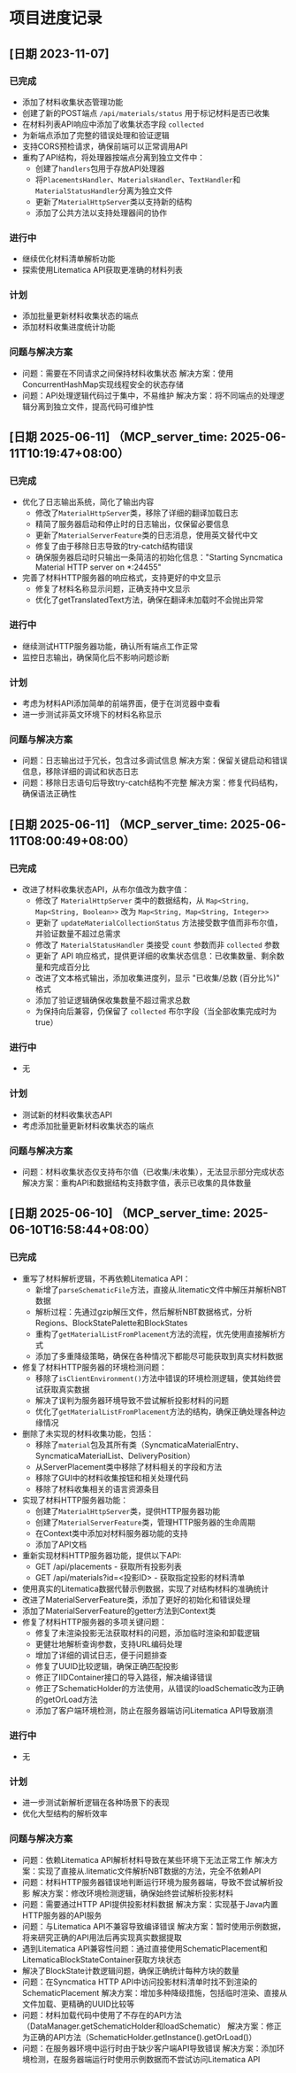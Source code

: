 # 项目进度记录

## [日期 2023-11-07]

### 已完成
- 添加了材料收集状态管理功能
- 创建了新的POST端点 `/api/materials/status` 用于标记材料是否已收集
- 在材料列表API响应中添加了收集状态字段 `collected`
- 为新端点添加了完整的错误处理和验证逻辑
- 支持CORS预检请求，确保前端可以正常调用API
- 重构了API结构，将处理器按端点分离到独立文件中：
  - 创建了`handlers`包用于存放API处理器
  - 将`PlacementsHandler`、`MaterialsHandler`、`TextHandler`和`MaterialStatusHandler`分离为独立文件
  - 更新了`MaterialHttpServer`类以支持新的结构
  - 添加了公共方法以支持处理器间的协作

### 进行中
- 继续优化材料清单解析功能
- 探索使用Litematica API获取更准确的材料列表

### 计划
- 添加批量更新材料收集状态的端点
- 添加材料收集进度统计功能

### 问题与解决方案
- 问题：需要在不同请求之间保持材料收集状态
  解决方案：使用ConcurrentHashMap实现线程安全的状态存储
- 问题：API处理逻辑代码过于集中，不易维护
  解决方案：将不同端点的处理逻辑分离到独立文件，提高代码可维护性

## [日期 2025-06-11] （MCP_server_time: 2025-06-11T10:19:47+08:00）

### 已完成
- 优化了日志输出系统，简化了输出内容
  - 修改了`MaterialHttpServer`类，移除了详细的翻译加载日志
  - 精简了服务器启动和停止时的日志输出，仅保留必要信息
  - 更新了`MaterialServerFeature`类的日志消息，使用英文替代中文
  - 修复了由于移除日志导致的try-catch结构错误
  - 确保服务器启动时只输出一条简洁的初始化信息："Starting Syncmatica Material HTTP server on *:24455"
- 完善了材料HTTP服务器的响应格式，支持更好的中文显示
  - 修复了材料名称显示问题，正确支持中文显示
  - 优化了getTranslatedText方法，确保在翻译未加载时不会抛出异常

### 进行中
- 继续测试HTTP服务器功能，确认所有端点工作正常
- 监控日志输出，确保简化后不影响问题诊断

### 计划
- 考虑为材料API添加简单的前端界面，便于在浏览器中查看
- 进一步测试非英文环境下的材料名称显示

### 问题与解决方案
- 问题：日志输出过于冗长，包含过多调试信息
  解决方案：保留关键启动和错误信息，移除详细的调试和状态日志
- 问题：移除日志语句后导致try-catch结构不完整
  解决方案：修复代码结构，确保语法正确性

## [日期 2025-06-11] （MCP_server_time: 2025-06-11T08:00:49+08:00）

### 已完成
- 改进了材料收集状态API，从布尔值改为数字值：
  - 修改了 `MaterialHttpServer` 类中的数据结构，从 `Map<String, Map<String, Boolean>>` 改为 `Map<String, Map<String, Integer>>`
  - 更新了 `updateMaterialCollectionStatus` 方法接受数字值而非布尔值，并验证数量不超过总需求
  - 修改了 `MaterialStatusHandler` 类接受 `count` 参数而非 `collected` 参数
  - 更新了 API 响应格式，提供更详细的收集状态信息：已收集数量、剩余数量和完成百分比
  - 改进了文本格式输出，添加收集进度列，显示 "已收集/总数 (百分比%)" 格式
  - 添加了验证逻辑确保收集数量不超过需求总数
  - 为保持向后兼容，仍保留了 `collected` 布尔字段（当全部收集完成时为 true）

### 进行中
- 无

### 计划
- 测试新的材料收集状态API
- 考虑添加批量更新材料收集状态的端点

### 问题与解决方案
- 问题：材料收集状态仅支持布尔值（已收集/未收集），无法显示部分完成状态
  解决方案：重构API和数据结构支持数字值，表示已收集的具体数量

## [日期 2025-06-10] （MCP_server_time: 2025-06-10T16:58:44+08:00）

### 已完成
- 重写了材料解析逻辑，不再依赖Litematica API：
  - 新增了`parseSchematicFile`方法，直接从.litematic文件中解压并解析NBT数据
  - 解析过程：先通过gzip解压文件，然后解析NBT数据格式，分析Regions、BlockStatePalette和BlockStates
  - 重构了`getMaterialListFromPlacement`方法的流程，优先使用直接解析方式
  - 添加了多重降级策略，确保在各种情况下都能尽可能获取到真实材料数据
- 修复了材料HTTP服务器的环境检测问题：
  - 移除了`isClientEnvironment()`方法中错误的环境检测逻辑，使其始终尝试获取真实数据
  - 解决了误判为服务器环境导致不尝试解析投影材料的问题
  - 优化了`getMaterialListFromPlacement`方法的结构，确保正确处理各种边缘情况
- 删除了未实现的材料收集功能，包括：
  - 移除了`material`包及其所有类（SyncmaticaMaterialEntry、SyncmaticaMaterialList、DeliveryPosition）
  - 从ServerPlacement类中移除了材料相关的字段和方法
  - 移除了GUI中的材料收集按钮和相关处理代码
  - 移除了材料收集相关的语言资源条目
- 实现了材料HTTP服务器功能：
  - 创建了`MaterialHttpServer`类，提供HTTP服务器功能
  - 创建了`MaterialServerFeature`类，管理HTTP服务器的生命周期
  - 在Context类中添加对材料服务器功能的支持
  - 添加了API文档
- 重新实现材料HTTP服务器功能，提供以下API:
  - GET /api/placements - 获取所有投影列表
  - GET /api/materials?id=<投影ID> - 获取指定投影的材料清单
- 使用真实的Litematica数据代替示例数据，实现了对结构材料的准确统计
- 改进了MaterialServerFeature类，添加了更好的初始化和错误处理
- 添加了MaterialServerFeature的getter方法到Context类
- 修复了材料HTTP服务器的多项关键问题：
  - 修复了未渲染投影无法获取材料的问题，添加临时渲染和卸载逻辑
  - 更健壮地解析查询参数，支持URL编码处理
  - 增加了详细的调试日志，便于问题排查
  - 修复了UUID比较逻辑，确保正确匹配投影
  - 修正了IIDContainer接口的导入路径，解决编译错误
  - 修正了SchematicHolder的方法使用，从错误的loadSchematic改为正确的getOrLoad方法
  - 添加了客户端环境检测，防止在服务器端访问Litematica API导致崩溃

### 进行中
- 无

### 计划
- 进一步测试新解析逻辑在各种场景下的表现
- 优化大型结构的解析效率

### 问题与解决方案
- 问题：依赖Litematica API解析材料导致在某些环境下无法正常工作
  解决方案：实现了直接从.litematic文件解析NBT数据的方法，完全不依赖API
- 问题：材料HTTP服务器错误地判断运行环境为服务器端，导致不尝试解析投影
  解决方案：修改环境检测逻辑，确保始终尝试解析投影材料
- 问题：需要通过HTTP API提供投影材料数据
  解决方案：实现基于Java内置HTTP服务器的API服务
- 问题：与Litematica API不兼容导致编译错误
  解决方案：暂时使用示例数据，将来研究正确的API用法后再实现真实数据提取
- 遇到Litematica API兼容性问题：通过直接使用SchematicPlacement和LitematicaBlockStateContainer获取方块状态
- 解决了BlockState计数逻辑问题，确保正确统计每种方块的数量
- 问题：在Syncmatica HTTP API中访问投影材料清单时找不到渲染的SchematicPlacement
  解决方案：增加多种降级措施，包括临时渲染、直接从文件加载、更精确的UUID比较等
- 问题：材料加载代码中使用了不存在的API方法（DataManager.getSchematicHolder和loadSchematic）
  解决方案：修正为正确的API方法（SchematicHolder.getInstance().getOrLoad()）
- 问题：在服务器环境中运行时由于缺少客户端API导致错误
  解决方案：添加环境检测，在服务器端运行时使用示例数据而不尝试访问Litematica API 